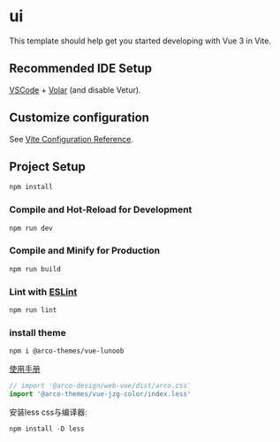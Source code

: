 # ui

This template should help get you started developing with Vue 3 in Vite.

## Recommended IDE Setup

[VSCode](https://code.visualstudio.com/) + [Volar](https://marketplace.visualstudio.com/items?itemName=Vue.volar) (and disable Vetur).

## Customize configuration

See [Vite Configuration Reference](https://vitejs.dev/config/).

## Project Setup

```sh
npm install
```

### Compile and Hot-Reload for Development

```sh
npm run dev
```

### Compile and Minify for Production

```sh
npm run build
```

### Lint with [ESLint](https://eslint.org/)

```sh
npm run lint
```

### install theme
```sh
npm i @arco-themes/vue-lunoob
```
[使用手册](https://arco.design/docs/designlab/use-theme-package)
```js
// import '@arco-design/web-vue/dist/arco.css'
import '@arco-themes/vue-jzg-color/index.less'
```
安装less css与编译器:

```js
npm install -D less
```

